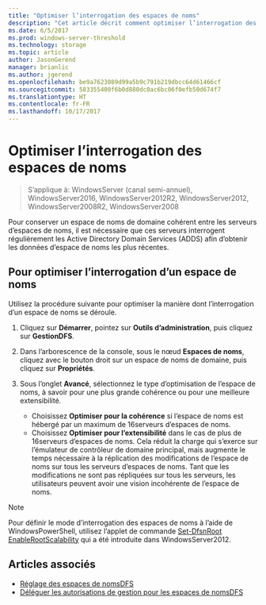 ```yaml
---
title: "Optimiser l’interrogation des espaces de noms"
description: "Cet article décrit comment optimiser l’interrogation des espaces de noms afin de conserver un espace de noms de domaine cohérent entre les serveurs d’espaces de noms"
ms.date: 6/5/2017
ms.prod: windows-server-threshold
ms.technology: storage
ms.topic: article
author: JasonGerend
manager: brianlic
ms.author: jgerend
ms.openlocfilehash: be9a7623089d99a5b9c791b219dbcc64d61466cf
ms.sourcegitcommit: 583355400f6b0d880dc0ac6bc06f0efb50d674f7
ms.translationtype: HT
ms.contentlocale: fr-FR
ms.lasthandoff: 10/17/2017
---
```

# <a name="optimize-namespace-polling"></a>Optimiser l’interrogation des espaces de noms

> S’applique à: WindowsServer (canal semi-annuel), WindowsServer2016, WindowsServer2012R2, WindowsServer2012, WindowsServer2008R2, WindowsServer2008

Pour conserver un espace de noms de domaine cohérent entre les serveurs d’espaces de noms, il est nécessaire que ces serveurs interrogent régulièrement les Active Directory Domain Services (ADDS) afin d’obtenir les données d’espace de noms les plus récentes. 

## <a name="to-optimize-namespace-polling"></a>Pour optimiser l’interrogation d’un espace de noms

Utilisez la procédure suivante pour optimiser la manière dont l’interrogation d’un espace de noms se déroule.

1.  Cliquez sur **Démarrer**, pointez sur **Outils d’administration**, puis cliquez sur **GestionDFS**.

2.  Dans l’arborescence de la console, sous le nœud **Espaces de noms**, cliquez avec le bouton droit sur un espace de noms de domaine, puis cliquez sur **Propriétés**.

3.  Sous l’onglet **Avancé**, sélectionnez le type d’optimisation de l’espace de noms, à savoir pour une plus grande cohérence ou pour une meilleure extensibilité.

    -   Choisissez **Optimiser pour la cohérence** si l’espace de noms est hébergé par un maximum de 16serveurs d’espaces de noms.
    -   Choisissez **Optimiser pour l’extensibilité** dans le cas de plus de 16serveurs d’espaces de noms. Cela réduit la charge qui s’exerce sur l’émulateur de contrôleur de domaine principal, mais augmente le temps nécessaire à la réplication des modifications de l’espace de noms sur tous les serveurs d’espaces de noms. Tant que les modifications ne sont pas répliquées sur tous les serveurs, les utilisateurs peuvent avoir une vision incohérente de l’espace de noms.

> [!NOTE]
> Pour définir le mode d’interrogation des espaces de noms à l’aide de WindowsPowerShell, utilisez l’applet de commande [Set-DfsnRoot EnableRootScalability](https://technet.microsoft.com/library/jj884281.aspx) qui a été introduite dans WindowsServer2012.

## <a name="see-also"></a>Articles associés

-   [Réglage des espaces de nomsDFS](tuning-dfs-namespaces.md)
-   [Déléguer les autorisations de gestion pour les espaces de nomsDFS](delegate-management-permissions-for-dfs-namespaces.md)